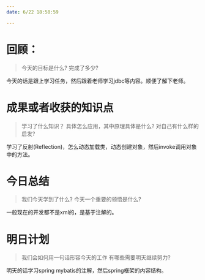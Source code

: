 ```yaml
---
date: 6/22 18:58:59

---
```


# 回顾：
> 今天的目标是什么?
> 完成了多少?

今天的话是跟上学习任务，然后跟着老师学习jdbc等内容。顺便了解下老师。


# 成果或者收获的知识点
> 学习了什么知识？
> 具体怎么应用，其中原理具体是什么?
> 对自己有什么样的启发?

学习了反射(Reflection)，怎么动态加载类，动态创建对象，然后invoke调用对象中的方法。


# 今日总结
> 我们今天学到了什么?
> 今天一个重要的领悟是什么?

一般现在的开发都不是xml的，是基于注解的。

# 明日计划
> 我们会如何用一句话形容今天的工作
> 有哪些需要明天继续努力?

明天的话学习spring mybatis的注解，然后spring框架的内容结构。
